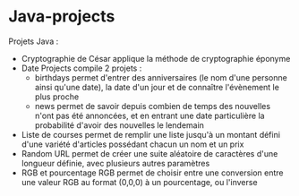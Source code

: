 # Java-projects

Projets Java :
- Cryptographie de César applique la méthode de cryptographie éponyme
- Date Projects compile 2 projets :
  - birthdays permet d'entrer des anniversaires (le nom d'une personne ainsi qu'une date), la date d'un jour et de connaître l'évènement le plus proche
  - news permet de savoir depuis combien de temps des nouvelles n'ont pas été annoncées, et en entrant une date particulière la probabilité d'avoir des nouvelles le lendemain 
- Liste de courses permet de remplir une liste jusqu'à un montant défini d'une variété d'articles possédant chacun un nom et un prix
- Random URL permet de créer une suite aléatoire de caractères d'une longueur définie, avec plusieurs autres paramètres
- RGB et pourcentage RGB permet de choisir entre une conversion entre une valeur RGB au format (0,0,0) à un pourcentage, ou l'inverse
